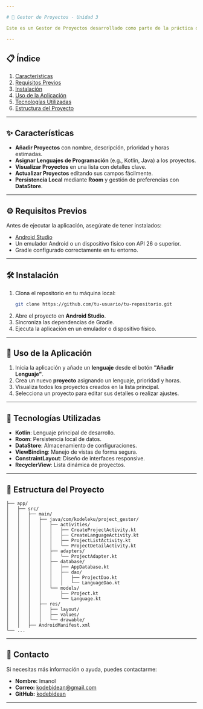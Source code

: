 ```yaml
---

# 🚀 Gestor de Proyectos - Unidad 3

Este es un Gestor de Proyectos desarrollado como parte de la práctica de la Unidad 3. La aplicación permite gestionar proyectos, asignarles un lenguaje de programación, establecer prioridades y horas estimadas, todo mediante el uso de **Room** como base de datos local y **DataStore** para configuraciones.

---
```


## 📋 **Índice**
1. [Características](#características)
2. [Requisitos Previos](#requisitos-previos)
3. [Instalación](#instalación)
4. [Uso de la Aplicación](#uso-de-la-aplicación)
5. [Tecnologías Utilizadas](#tecnologías-utilizadas)
6. [Estructura del Proyecto](#estructura-del-proyecto)

---

## ✨ **Características**
- **Añadir Proyectos** con nombre, descripción, prioridad y horas estimadas.
- **Asignar Lenguajes de Programación** (e.g., Kotlin, Java) a los proyectos.
- **Visualizar Proyectos** en una lista con detalles clave.
- **Actualizar Proyectos** editando sus campos fácilmente.
- **Persistencia Local** mediante **Room** y gestión de preferencias con **DataStore**.

---

## ⚙️ **Requisitos Previos**
Antes de ejecutar la aplicación, asegúrate de tener instalados:
- [Android Studio](https://developer.android.com/studio)
- Un emulador Android o un dispositivo físico con API 26 o superior.
- Gradle configurado correctamente en tu entorno.

---

## 🛠️ **Instalación**
1. Clona el repositorio en tu máquina local:
   ```bash
   git clone https://github.com/tu-usuario/tu-repositorio.git
   ```
2. Abre el proyecto en **Android Studio**.
3. Sincroniza las dependencias de Gradle.
4. Ejecuta la aplicación en un emulador o dispositivo físico.

---

## 📱 **Uso de la Aplicación**
1. Inicia la aplicación y añade un **lenguaje** desde el botón **"Añadir Lenguaje"**.
2. Crea un nuevo **proyecto** asignando un lenguaje, prioridad y horas.
3. Visualiza todos los proyectos creados en la lista principal.
4. Selecciona un proyecto para editar sus detalles o realizar ajustes.

---

## 🧰 **Tecnologías Utilizadas**
- **Kotlin**: Lenguaje principal de desarrollo.
- **Room**: Persistencia local de datos.
- **DataStore**: Almacenamiento de configuraciones.
- **ViewBinding**: Manejo de vistas de forma segura.
- **ConstraintLayout**: Diseño de interfaces responsive.
- **RecyclerView**: Lista dinámica de proyectos.

---

## 📁 **Estructura del Proyecto**
```
├── app/
│   ├── src/
│   │   ├── main/
│   │   │   ├── java/com/kodeleku/project_gestor/
│   │   │   │   ├── activities/
│   │   │   │   │   ├── CreateProjectActivity.kt
│   │   │   │   │   ├── CreateLanguageActivity.kt
│   │   │   │   │   ├── ProjectListActivity.kt
│   │   │   │   │   └── ProjectDetailActivity.kt
│   │   │   │   ├── adapters/
│   │   │   │   │   └── ProjectAdapter.kt
│   │   │   │   ├── database/
│   │   │   │   │   ├── AppDatabase.kt
│   │   │   │   │   ├── dao/
│   │   │   │   │   │   ├── ProjectDao.kt
│   │   │   │   │   │   └── LanguageDao.kt
│   │   │   │   └── models/
│   │   │   │       ├── Project.kt
│   │   │   │       └── Language.kt
│   │   │   ├── res/
│   │   │   │   ├── layout/
│   │   │   │   ├── values/
│   │   │   │   └── drawable/
│   │   ├── AndroidManifest.xml
└── ...
```

---

## 📧 **Contacto**
Si necesitas más información o ayuda, puedes contactarme:
- **Nombre:** Imanol
- **Correo:** kodebidean@gmail.com
- **GitHub:** [kodebidean](https://github.com/kodebian)

---